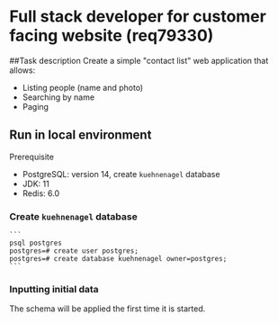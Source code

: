 # Full stack developer for customer facing website (req79330)

##Task description
Create a simple "contact list" web application that allows:
- Listing people (name and photo)
- Searching by name
-  Paging

## Run in local environment

Prerequisite

- PostgreSQL: version 14, create `kuehnenagel` database
- JDK: 11
- Redis: 6.0


### Create `kuehnenagel` database
    ```
    psql postgres
    postgres=# create user postgres;
    postgres=# create database kuehnenagel owner=postgres;
    ```

### Inputting initial data

The schema will be applied the first time it is started.

